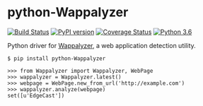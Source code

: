 python-Wappalyzer
=================

[![Build Status](https://travis-ci.org/chorsley/python-Wappalyzer.svg?branch=master)](https://travis-ci.org/chorsley/python-Wappalyzer)
[![PyPI version](https://badge.fury.io/py/python-Wappalyzer.svg)](https://badge.fury.io/py/python-Wappalyzer)
[![Coverage Status](https://coveralls.io/repos/github/chorsley/python-Wappalyzer/badge.svg?branch=master)](https://coveralls.io/github/chorsley/python-Wappalyzer?branch=master)
[![Python 3.6](https://img.shields.io/badge/python-3.6-blue.svg)](https://www.python.org/downloads/release/python-360/)


Python driver for [Wappalyzer][], a web application
detection utility.

    $ pip install python-Wappalyzer

    >>> from Wappalyzer import Wappalyzer, WebPage
    >>> wappalyzer = Wappalyzer.latest()
    >>> webpage = WebPage.new_from_url('http://example.com')
    >>> wappalyzer.analyze(webpage)
    set([u'EdgeCast'])

[Wappalyzer]: http://wappalyzer.com/
